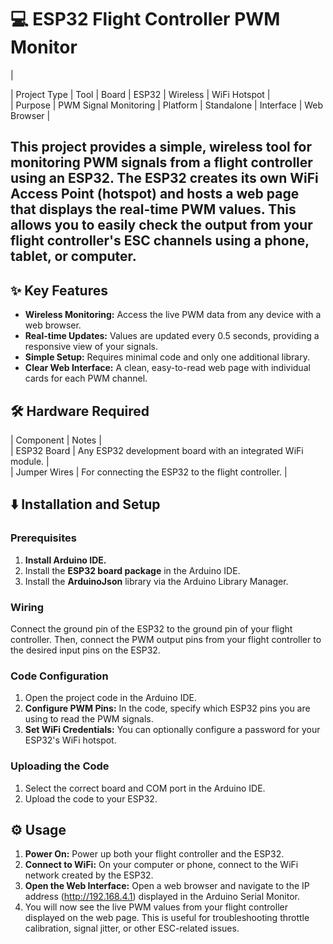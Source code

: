 # **💻 ESP32 Flight Controller PWM Monitor**

|

| Project Type | Tool | Board | ESP32 | Wireless | WiFi Hotspot |  
| Purpose | PWM Signal Monitoring | Platform | Standalone | Interface | Web Browser |

## **This project provides a simple, wireless tool for monitoring PWM signals from a flight controller using an ESP32. The ESP32 creates its own WiFi Access Point (hotspot) and hosts a web page that displays the real-time PWM values. This allows you to easily check the output from your flight controller's ESC channels using a phone, tablet, or computer.**

## **✨ Key Features**

* **Wireless Monitoring:** Access the live PWM data from any device with a web browser.  
* **Real-time Updates:** Values are updated every 0.5 seconds, providing a responsive view of your signals.  
* **Simple Setup:** Requires minimal code and only one additional library.  
* **Clear Web Interface:** A clean, easy-to-read web page with individual cards for each PWM channel.

## **🛠️ Hardware Required**

| Component | Notes |  
| ESP32 Board | Any ESP32 development board with an integrated WiFi module. |  
| Jumper Wires | For connecting the ESP32 to the flight controller. |

## **⬇️ Installation and Setup**

### **Prerequisites**

1. **Install Arduino IDE.**  
2. Install the **ESP32 board package** in the Arduino IDE.  
3. Install the **ArduinoJson** library via the Arduino Library Manager.

### **Wiring**

Connect the ground pin of the ESP32 to the ground pin of your flight controller. Then, connect the PWM output pins from your flight controller to the desired input pins on the ESP32.

### **Code Configuration**

1. Open the project code in the Arduino IDE.  
2. **Configure PWM Pins:** In the code, specify which ESP32 pins you are using to read the PWM signals.  
3. **Set WiFi Credentials:** You can optionally configure a password for your ESP32's WiFi hotspot.

### **Uploading the Code**

1. Select the correct board and COM port in the Arduino IDE.  
2. Upload the code to your ESP32.

## **⚙️ Usage**

1. **Power On:** Power up both your flight controller and the ESP32.  
2. **Connect to WiFi:** On your computer or phone, connect to the WiFi network created by the ESP32.  
3. **Open the Web Interface:** Open a web browser and navigate to the IP address (http://192.168.4.1) displayed in the Arduino Serial Monitor.  
4. You will now see the live PWM values from your flight controller displayed on the web page. This is useful for troubleshooting throttle calibration, signal jitter, or other ESC-related issues.
